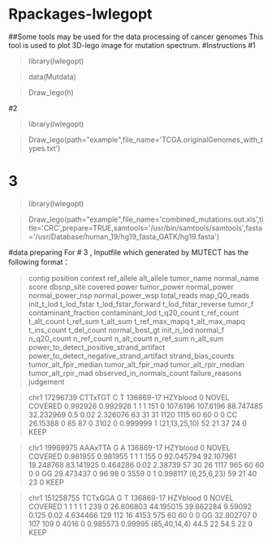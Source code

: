 # Rpackages-lwlegopt
##Some tools may be  used  for the data processing of cancer genomes
This tool is used to plot 3D-lego image for mutation spectrum.
#Instructions
#1
>library(lwlegopt)

>data(Mutdata)

>Draw_lego(h)

#2
>library(lwlegopt)

>Draw_lego(path="example",file_name='TCGA.originalGenomes_with_types.txt')

# 3
>library(lwlegopt)

>Draw_lego(path="example",file_name='combined_mutations.out.xls',title='CRC',prepare=TRUE,samtools='/usr/bin/samtools/samtools',fasta='/usr/Database/human_19/hg19_fasta_GATK/hg19.fasta')

#data preparing
For # 3 , Inputfile which generated by MUTECT has the following format：

>contig	position	context	ref_allele	alt_allele	tumor_name	normal_name	score	dbsnp_site	covered	power	tumor_power	normal_power	normal_power_nsp	normal_power_wsp	total_reads	map_Q0_reads	init_t_lod	t_lod_fstar	t_lod_fstar_forward	t_lod_fstar_reverse	tumor_f	contaminant_fraction	contaminant_lod	t_q20_count	t_ref_count	t_alt_count	t_ref_sum	t_alt_sum	t_ref_max_mapq	t_alt_max_mapq	t_ins_count	t_del_count	normal_best_gt	init_n_lod	normal_f	n_q20_count	n_ref_count	n_alt_count	n_ref_sum	n_alt_sum	power_to_detect_positive_strand_artifact	power_to_detect_negative_strand_artifact	strand_bias_counts	tumor_alt_fpir_median	tumor_alt_fpir_mad	tumor_alt_rpir_median	tumor_alt_rpir_mad	observed_in_normals_count	failure_reasons	judgement

>chr1	17296739	CTTxTGT	C	T	136869-17	HZYblood	0	NOVEL	COVERED	0.992926	0.992926	1	1	1	151	0	107.6196	107.6196	88.747485	32.232969	0.5	0.02	2.326076	63	31	31	1120	1115	60	60	0	0	CC	26.15388	0	85	87	0	3102	0	0.999999	1	(21,13,25,10)	52	21	37	24	0		KEEP

>chr1	19969975	AAAxTTA	G	A	136869-17	HZYblood	0	NOVEL	COVERED	0.981955	0.981955	1	1	1	155	0	92.045794	92.107961	19.248768	83.141925	0.464286	0.02	2.38739	57	30	26	1117	965	60	60	0	0	GG	29.473437	0	96	98	0	3559	0	1	0.998117	(6,25,6,23)	59	21	40	23	0		KEEP

>chr1	151258755	TCTxGGA	G	T	136869-17	HZYblood	0	NOVEL	COVERED	1	1	1	1	1	239	0	26.606803	44.195015	39.662284	9.59092	0.125	0.02	4.634466	129	112	16	4153	575	60	60	0	0	GG	32.802707	0	107	109	0	4016	0	0.985573	0.99995	(85,40,14,4)	44.5	22	54.5	22	0		KEEP

